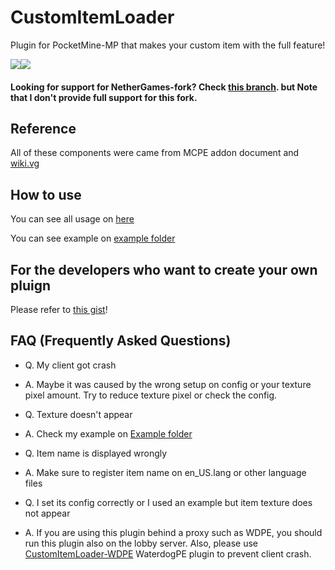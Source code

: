 # CustomItemLoader
Plugin for PocketMine-MP that makes your custom item with the full feature!

<a href="https://poggit.pmmp.io/p/CustomItemLoader"><img src="https://poggit.pmmp.io/shield.state/CustomItemLoader"></a><a href="https://poggit.pmmp.io/p/CustomItemLoader"><img src="https://poggit.pmmp.io/shield.dl/CustomItemLoader"></a>

#### Looking for support for NetherGames-fork? Check [this branch](https://github.com/alvin0319/CustomItemLoader/tree/ng). but Note that I don't provide full support for this fork.

## Reference
All of these components were came from MCPE addon document and [wiki.vg](https://wiki.vg/Bedrock_Protocol)

## How to use

You can see all usage on [here](./CONFIGURATION.md)

You can see example on [example folder](./example)

## For the developers who want to create your own pluign
Please refer to [this gist](https://gist.github.com/alvin0319/3f235b8eb05f6adfd18062b9ce70bb44)!

## FAQ (Frequently Asked Questions)

* Q. My client got crash
* A. Maybe it was caused by the wrong setup on config or your texture pixel amount. Try to reduce texture pixel or check the config.


* Q. Texture doesn't appear
* A. Check my example on [Example folder](./example)


* Q. Item name is displayed wrongly
* A. Make sure to register item name on en_US.lang or other language files

* Q. I set its config correctly or I used an example but item texture does not appear
* A. If you are using this plugin behind a proxy such as WDPE, you should run this plugin also on the lobby server. Also, please use [CustomItemLoader-WDPE](https://github.com/alvin0319/CustomItemLoader-WDPE) WaterdogPE plugin to prevent client crash.
